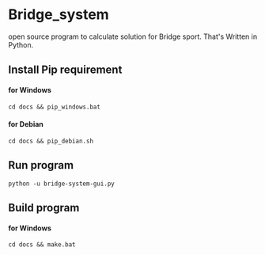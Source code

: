 # Bridge_system

open source program to calculate solution for Bridge sport. That's Written in Python.

## Install Pip requirement
  #### for Windows
    
  <code>cd docs && pip_windows.bat</code>
  
  #### for Debian
  
  <code>cd docs && pip_debian.sh</code>
  
## Run program
  <code>python -u bridge-system-gui.py</code>

## Build program
  #### for Windows
  <code>cd docs && make.bat</code>
